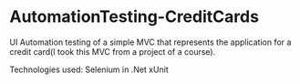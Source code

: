 # AutomationTesting-CreditCards
UI Automation testing of a simple MVC that represents  the application for a credit card(I took this MVC from a project of a course).

Technologies used:
Selenium in .Net
xUnit
